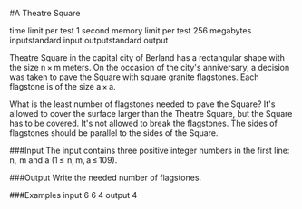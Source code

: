 #A Theatre Square

time limit per test 1 second
memory limit per test 256 megabytes
inputstandard input
outputstandard output

Theatre Square in the capital city of Berland has a rectangular shape with the size n × m meters. On the occasion of the city's anniversary, a decision was taken to pave the Square with square granite flagstones. Each flagstone is of the size a × a.

What is the least number of flagstones needed to pave the Square? It's allowed to cover the surface larger than the Theatre Square, but the Square has to be covered. It's not allowed to break the flagstones. The sides of flagstones should be parallel to the sides of the Square.

###Input
The input contains three positive integer numbers in the first line: n,  m and a (1 ≤  n, m, a ≤ 109).

###Output
Write the needed number of flagstones.

###Examples
input
6 6 4
output
4
